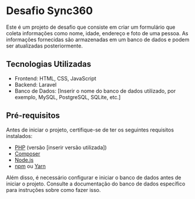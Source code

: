 # Desafio Sync360

Este é um projeto de desafio que consiste em criar um formulário que coleta informações como nome, idade, endereço e foto de uma pessoa. As informações fornecidas são armazenadas em um banco de dados e podem ser atualizadas posteriormente.

## Tecnologias Utilizadas

- Frontend: HTML, CSS, JavaScript
- Backend: Laravel
- Banco de Dados: [Inserir o nome do banco de dados utilizado, por exemplo, MySQL, PostgreSQL, SQLite, etc.]

## Pré-requisitos

Antes de iniciar o projeto, certifique-se de ter os seguintes requisitos instalados:

- [PHP](https://www.php.net/) (versão [inserir versão utilizada])
- [Composer](https://getcomposer.org/)
- [Node.js](https://nodejs.org/)
- [npm](https://www.npmjs.com/) ou [Yarn](https://yarnpkg.com/)

Além disso, é necessário configurar e iniciar o banco de dados antes de iniciar o projeto. Consulte a documentação do banco de dados específico para instruções sobre como fazer isso.





